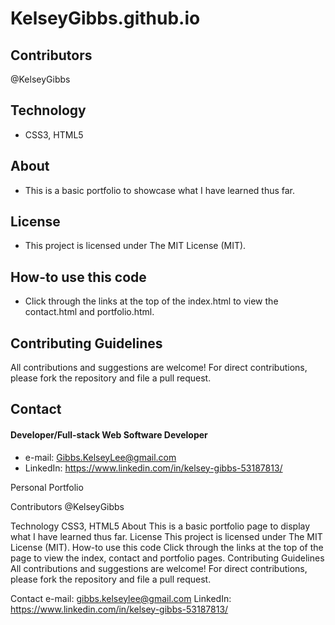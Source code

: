 # KelseyGibbs.github.io

## Contributors
@KelseyGibbs


## Technology
* CSS3, HTML5

## About
* This is a basic portfolio to showcase what I have learned thus far.

## License 
* This project is licensed under The MIT License (MIT).


## How-to use this code
* Click through the links at the top of the index.html to view the contact.html and portfolio.html. 

## Contributing Guidelines
All contributions and suggestions are welcome!
For direct contributions, please fork the repository and file a pull request. 

## Contact
#### Developer/Full-stack Web Software Developer
* e-mail: Gibbs.KelseyLee@gmail.com
* LinkedIn: https://www.linkedin.com/in/kelsey-gibbs-53187813/











Personal Portfolio 

Contributors
@KelseyGibbs

Technology
CSS3, HTML5
About
This is a basic portfolio page to display what I have learned thus far. 
License
This project is licensed under The MIT License (MIT).
How-to use this code
Click through the links at the top of the page to view the index, contact and portfolio pages.
Contributing Guidelines
All contributions and suggestions are welcome! For direct contributions, please fork the repository and file a pull request.

Contact
e-mail: gibbs.kelseylee@gmail.com
LinkedIn: https://www.linkedin.com/in/kelsey-gibbs-53187813/